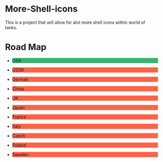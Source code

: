 # More-Shell-icons
This is a project that will allow for alot more shell icons within world of tanks.

# Road Map
<ul>
  <li><p style="background-color:MediumSeaGreen;">USA</p></li>
  <li><p style="background-color:Tomato;">USSR</p></li>
  <li><p style="background-color:Tomato;">German</p></li>
  <li><p style="background-color:Tomato;">China</p></li>
  <li><p style="background-color:Tomato;">UK</p></li>
  <li><p style="background-color:Tomato;">Japan</p></li>
  <li><p style="background-color:Tomato;">France</p></li>
  <li><p style="background-color:Tomato;">Italy</p></li>
  <li><p style="background-color:Tomato;">Czech</p></li>
  <li><p style="background-color:Tomato;">Poland</p></li>
  <li><p style="background-color:Tomato;">Sweden</p></li>
</ul>
